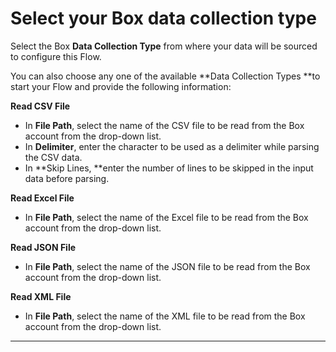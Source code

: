# Select your Box data collection type

Select the Box **Data Collection Type** from where your data will be sourced to configure this Flow.&#x20;

You can also choose any one of the available **Data Collection Types **to start your Flow and provide the following information:

**Read CSV File**

* In **File Path**, select the name of the CSV file to be read from the Box account from the drop-down list.&#x20;
* In **Delimiter**, enter the character to be used as a delimiter while parsing the CSV data.
* In **Skip Lines, **enter the number of lines to be skipped in the input data before parsing.&#x20;

**Read Excel File**

* In **File Path**, select the name of the Excel file to be read from the Box account from the drop-down list.&#x20;

**Read JSON File**

* In **File Path**, select the name of the JSON file to be read from the Box account from the drop-down list.&#x20;

**Read XML File**

* In **File Path**, select the name of the XML file to be read from the Box account from the drop-down list.&#x20;

****

